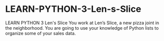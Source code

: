 # LEARN-PYTHON-3-Len-s-Slice
LEARN PYTHON 3
Len's Slice
You work at Len’s Slice, a new pizza joint in the neighborhood. You are going to use your 
knowledge of Python lists to organize some of your sales data.
